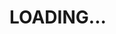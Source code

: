     
<html lang="en">
    <head>
        <title>Interactive ICARUS</title>
        <meta charset="utf-8" name="viewport" content="width-device-width initial-scale-1"/>
        <!-- JavaScript required libraries -->
        <script src="https://d3js.org/d3.v3.min.js"></script>
        <script src="https://d3js.org/topojson.v0.min.js"></script>
        <!-- Bootstrap & jQuery -->
        <script src="https://code.jquery.com/jquery-3.3.1.slim.min.js" integrity="sha384-q8i/X+965DzO0rT7abK41JStQIAqVgRVzpbzo5smXKp4YfRvH+8abtTE1Pi6jizo" crossorigin="anonymous"></script>
        <script src="https://cdnjs.cloudflare.com/ajax/libs/popper.js/1.14.7/umd/popper.min.js" integrity="sha384-UO2eT0CpHqdSJQ6hJty5KVphtPhzWj9WO1clHTMGa3JDZwrnQq4sF86dIHNDz0W1" crossorigin="anonymous"></script>
        <link rel="stylesheet" href="https://stackpath.bootstrapcdn.com/bootstrap/4.3.1/css/bootstrap.min.css" integrity="sha384-ggOyR0iXCbMQv3Xipma34MD+dH/1fQ784/j6cY/iJTQUOhcWr7x9JvoRxT2MZw1T" crossorigin="anonymous">
        <script src="https://stackpath.bootstrapcdn.com/bootstrap/4.3.1/js/bootstrap.min.js" integrity="sha384-JjSmVgyd0p3pXB1rRibZUAYoIIy6OrQ6VrjIEaFf/nJGzIxFDsf4x0xIM+B07jRM" crossorigin="anonymous"></script>
        <!-- Loading Screen Script -->
        <script type="text/javascript">
            $(document).ready(function(){
                var counter = 0;
                var a = setInterval(function(){
                    //document.getElementById("count").textContent = a;
                    counter++;
                    if(counter == 101){
                        clearInterval(a);
                        $(".loadingFrame").css("display", "none");
                        $(".page").css("display", "block");
                    }
                }, 5);
            });
        </script>
        <!-- Own stylesheet -->
        <link rel="stylesheet" href="styles.css"/>
        <!-- Fonts -->
        <link href="https://fonts.googleapis.com/css?family=Open+Sans" rel="stylesheet">
    </head>
    <body>
        <div class="loadingFrame col-lg-12 col-sm-12">
            <div class="loading col-lg-12 col-sm-12">
                <h1 class="blinker col-lg-12 col-sm-12">LOADING...</h1>
            </div>
        </div>
        <div class="page" style="display: none">
            <div id="section1" class="card">
                <div class="row">
                    <div id="sitename" class="col-sm-12 col-md-12 col-lg-12">
                        <h1>ICARUS</h1>
                        <h3 style="color:#b5e853">(Image Classification Algorithm for Road Utility Status)</h3>
                    </div>
                </div>
                <div class="row">
                    <div class="map-container col-sm-12 col-md-12 col-lg-12">
                        <div id="map" class="col-sm-12 col-md-12 col-lg-12">
                        </div>
                    </div>
                </div>
                <div class="row">
                    <div id="sidebar" class="col-sm-12 col-md-12 col-lg-12">
                        <br/>
                        <h2 style="color:deeppink">DESCRIPTION</h2>
                                <p class="description"> This Map shows results aquired using <a href="https://github.com/taetscher/ICARUS" target="_blank">ICARUS</a>. ICARUS is an image classification algorithm which detects asphalt roads in images.<br/><br/>You can use your mouse to zoom (mousewheel), pan (click &amp; drag) and hover over the points on the map (which will show you the prediction confidence of ICARUS for each image, as well as the actual image it used to make the prediction). On this map, only predictions above confidence 0.9 are shown - for ICARUS is sometimes still more interested in ceramics, cats or other non-road-things. Also, the tooltip sometimes is a bit finnicky, if it stops behaving properly just reload the page please. This page is best displayed on a desktop PC in a Google Chrome browser.<br/><br/>
                                Please read a more detailed description over at <a href="https://taetscher.github.io/ICARUS/" target="_blank">ICARUS' standalone website</a>. <br/><br/>
                                Also, feel free to read my <a href="https://github.com/taetscher/MastersThesis/blob/master/BIGGER_IS_BETTER__OR_IS_IT_MastersThesisBS14100564.pdf" target="_blank">Master's Thesis</a>, for which ICARUS was used.<br/><br/>
                                For more about sources of the data used here, or contact information about myself, scroll down.
                            </p>
                    </div>
                </div>
            </div>
            <div id="section4" class="container-fluid">
                <div class="row">
                    <div class="col-sm-12 col-md-12 col-lg-12">
                        <br/>
                        <h2 style="color:deeppink">ABSTRACT</h2>
                        <p class="description"> With the emergence of the Internet of Things (IoT) and the extensive amount of
                            data produced by it, science's desire to investigate this vast amount of untapped
                            data is growing, resulting in the paradigm of big data: data sets of exceedingly large
                            volumes, growing at exceptional rates, consisting of enormous amounts of structured
                            and unstructured data. At the same time, artifcial intelligence (AI) techniques
                            needed to analyze data sets of these proportions continue to improve.<br/><br/>
                            The potentials attributed to big data analyses are extensive, particularly in the
                            context of efficiently generating reliable, up-to-date data to measure progress towards
                            the Agenda 2030's Sustainable Development Goals (SDGs). However, many scientific
                            contributions in this domain, focusing on unexploited capacities, rely on future
                            technological progress and therefore project prospective potentials. Yet, the SDGs
                            were designed to tackle current global challenges.<br/><br/>
                            For some of the indicators of sustainability introduced with the SDGs, it is still
                            unclear how reliable data can efficiently be generated. Therefore, this study examines
                            current technological capabilities and their potential contribution to overcoming a
                            lack of data. It does so with an example of a big data analysis: applying an image
                            classification algorithm (deep neural network) to geolocated media content posted to
                            Twitter, in order to both illustrate the current potentials of such an approach, as well
                            as challenges left to overcome if big data is to be used to generate useful information
                            for measuring progress towards the SDGs.<br/><br/>
                            The findings of this study show that current technological capabilities already
                            facilitate real-time analyses of big data from social media on a global scale. Yet, biases
                            within the data, resulting from uncertainties regarding the accuracy of geolocated
                            social media posts, along with low internet penetration rates and a consequent lack
                            of data - coupled with an unavailability of data from prime sources like Facebook
                            and Instagram - render such analyses incomplete, thus diminishing the significance of
                            information gained this way.<br/><br/>
                            Better access to more data from diverse sources is needed to improve on our
                            current capacities to generate reliable data to monitor progress towards improving
                            sustainability. However, especially analyses of data from social media are embedded in
                            a debate over privacy and data protection. This debate is here to stay. Nevertheless,
                            some of the reservations against artificial intelligence and big data analyses can be
                            alleviated by a high degree of transparency (i.e. by making big data projects open
                            source).</p>
                    </div>
                </div>
            </div>    
            <div id="section3" class="container-fluid">
                <div class="row">
                    <div class="col-sm-12 col-md-12 col-lg-6">
                        <h3>ABOUT THE DATA</h3>
                        <p align="center"> The data used to generate this map comes from:<br/><br/>
                            Outputs of <a href="https://github.com/taetscher/ICARUS" target="_blank">ICARUS</a> (predictions) <br/><br/>
                            <a href="https://twitter.com/home?lang=de" target="_blank">Twitter</a> (all of the images that are loaded)<br/><br/>
                            <a href="https://ec.europa.eu/eurostat/de/web/gisco/geodata/reference-data/administrative-units-statistical-units/countries#countries16" target="_blank">EUROSTAT</a> (map base layer)<br/><br/> 
                        </p>
                    </div>
                    <div class="col-sm-12 col-md-12 col-lg-6">
                        <h3>ABOUT THE AUTHOR</h3>
                        <div class="row col-sm-12 col-md-12 col-lg-12">
                            <div class="row col-sm-6 col-md-6 col-lg-12 author">
                                <div class="col-sm-12 col-md-12 col-lg-4">
                                    <div class="image-container">
                                        <img src="dr_eint.png" width="130px" height="130px"/>
                                    </div>   
                                </div>
                                <div class="col-sm-12 col-md-12 col-lg-8">
                                    <h6 class="name">BENJAMIN SCHUEPBACH</h6>
                                    <p><a href="https://www.linkedin.com/in/benjamin-sch%C3%BCpbach-0a1b15129/" target="_blank">Benjamin</a> is currently pursuing a Master's degree in Geography at the University of Bern, Switzerland. His other interests mainly consist of handball and quality banter. He has been to India once.</p>
                                    <p>Coding Languages: mainly Python. <br><a href="mailto:beni.schuepbach@hispeed.ch">Contact me here!</a><br><a href="https://github.com/taetscher" target="_blank">Follow me on GitHub!</a></p>
                                </div>
                            </div>
                        </div>
                    </div>
                </div>
            </div>
        <div class="impressum col-sm-12 col-md-12 col-lg-12">
                <p><strong>Impressum</strong> <br>
                This work is licenced under <a href="https://www.gnu.org/licenses/gpl-3.0.de.html" target="_blank">GNU GENERAL PUBLIC LICENSE
                       Version 3, 29 June 2007</a>.<br>Last Revision: 27.01.2020, 15:40</p>
            </div>
        </div>
        <!-- Script for Visualization-App -->
        <script src="visualization.js"></script>
    </body>
</html>